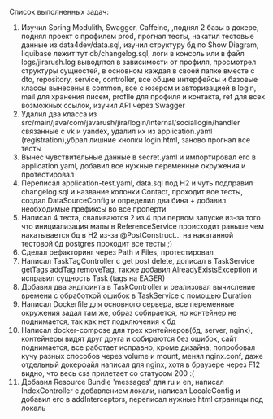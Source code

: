 Список выполненных задач:

1) Изучил Spring Modulith, Swagger, Caffeine,
   ,поднял 2 базы в докере, поднял проект с профилем prod, прогнал тесты,
   накатил тестовые данные из data4dev/data.sql, изучил структуру бд по Show Diagram,
   liquibase лежит тут db/changelog.sql, логи в консоль или в файл logs/jirarush.log выводятся в зависимости от профиля,
   просмотрел структуры сущностей, в основном каждая в своей папке вместе с dto, repository, service, controller,
   все общие интерфейсы и базовые классы вынесены в common, все с юзером и авторизацией в login, mail для хранения
   писем,
   profIle для профиля и контакта, ref для всех возможных ссылок, изучил API через Swagger
2) Удалил два класса из src/main/java/com/javarush/jira/login/internal/sociallogin/handler связанные с vk и yandex,
   удалил их из application.yaml (registration),убрал лишние кнопки login.html, заново прогнал все тесты
3) Вынес чувствительные данные в secret.yaml и импортировал его в application.yaml, добавил все нужные переменные
   окружения и протестировал
4) Переписал application-test.yaml, data.sql под H2 и чуть подправил changelog.sql и название колонки Contact,
   проходит все тесты, создал DataSourceConfig и определил два бина + добавил необходимые префиксы во все проперти
5) Написал 4 теста, сваливаются 2 из 4 при первом запуске из-за того что инициализация мапы в ReferenceService
   происходит раньше чем накатывается бд в H2 из-за @PostConstruct...
   на накатанной тестовой бд postgres проходит все тесты ;)
6) Сделал рефакторинг через Path и Files, протестировал
7) Написал TaskTagController c get post delete, дописал в TaskService getTags addTag removeTag,
   также добавил AlreadyExistsException и исправил сущность Task (tags на EAGER)
8) Добавил два эндпоинта в TaskController и реализовал вычисление времени с обработкой ошибок в TaskService с помощью
   Duration
9) Написал Dockerfile для основного сервера, все переменные окружения задал там же,
   образ собирается, но контейнер не поднимается, так как нет подключения к бд
10) Написал docker-compose для трех контейнеров(бд, server, nginx), контейнеры видят друг друга и собираются без ошибок,
    сайт поднимается, все работает исправно, кроме дизайна, попробовал кучу разных способов через volume и mount, менял
    nginx.conf, даже отдельный докерфайл написал для nginx, хотя в браузере через F12 видно, что весь css прилетает со статусом 200 :(
11) Добавил Resource Bundle 'messages' для ru и en, написал IndexController с добавлением локали,
    написал LocaleConfig и добавил его в addInterceptors, переписал нужные html страницы под локаль 